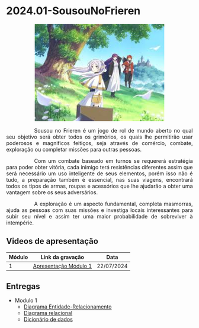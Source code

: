 # 2024.01-SousouNoFrieren

<div align="center"> 
<img src="docs/images/capa.jpeg" width="350px"></img>
</div>

</center>

<p style="text-indent: 2cm; text-align: justify;">
Sousou no Frieren é um jogo de rol de mundo aberto no qual seu objetivo será obter todos os grimórios, os quais lhe permitirão usar poderosos e magnificos feitiços, seja através de comércio, combate, exploração ou completar missões para outras pessoas.
</p>
<p style="text-indent: 2cm; text-align: justify;">
Com um combate baseado em turnos se requererá estratégia para poder obter vitória, cada inimigo terá resistências diferentes assim que será necessário um uso inteligente de seus elementos, porém isso não é tudo, a preparação também é essencial, nas suas viagens, encontrará todos os tipos de armas, roupas e acessórios que lhe ajudarão a obter uma vantagem sobre os seus adversários.
</p>
<p style="text-indent: 2cm; text-align: justify;">
A exploração é um aspecto fundamental, completa masmorras, ajuda as pessoas com suas missões e investiga locais interessantes para subir seu nível e assim ter uma maior probabilidade de sobreviver à intempérie.
</p>

## Videos de apresentação
| Módulo | Link da gravação	 | Data |
|----------|------|------------|
| 1 | [Apresentação Módulo 1](https://unbbr-my.sharepoint.com/personal/211006957_aluno_unb_br/_layouts/15/stream.aspx?id=%2Fpersonal%2F211006957%5Faluno%5Funb%5Fbr%2FDocuments%2FBase%20de%20dados%20%2D%20modulo1%2Emp4&referrer=OfficeHome%2EWeb&referrerScenario=UPLOAD)<br> | 22/07/2024 |

## Entregas
* Modulo 1
    * [Diagrama Entidade-Relacionamento](./docs/modulo%201/DER.md)<br>
    * [Diagrama relacional](./docs/modulo%201/Relacional.md)<br>
    * [Dicionário de dados](./docs/modulo%201/DicionarioDeDados.md)<br>

